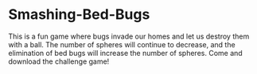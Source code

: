 # Smashing-Bed-Bugs
This is a fun game where bugs invade our homes and let us destroy them with a ball. The number of spheres will continue to decrease, and the elimination of bed bugs will increase the number of spheres. Come and download the challenge game!

